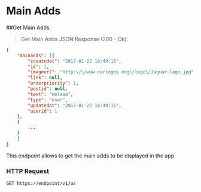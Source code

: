 # Main Adds 

##Get Main Adds 

> Get Main Adds JSON Response (200 - Ok):

```json
{
    "mainadds": [{
        "createdat": "2017-01-22 16:49:15",
        "id": 1,
        "imageurl": "http:\/\/www.carlogos.org\/logo\/Jaguar-logo.jpg",
        "link": null,
        "orderpriority": 1,
        "postid": null,
        "text": "Holaaa",
        "type": "user",
        "updatedat": "2017-01-22 16:49:15",
        "userid": 1
    },
    {
        ...
    }
    ]
}
```

This endpoint allows to get the main adds to be displayed in the app 

### HTTP Request 

`GET https://endpoint/v1/us`


